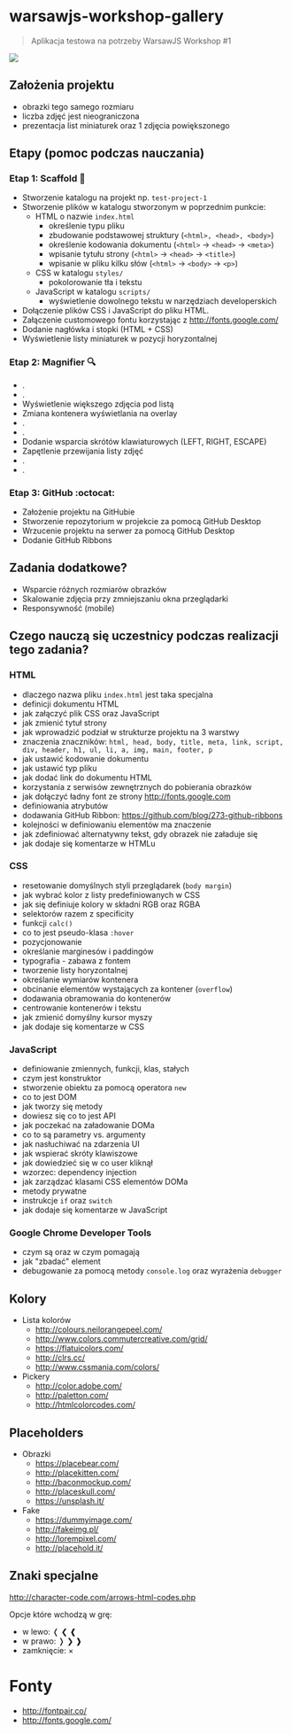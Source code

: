 # warsawjs-workshop-gallery

> Aplikacja testowa na potrzeby WarsawJS Workshop #1

![](http://warsawjs.com/assets/images/logo/logo-transparent-240x240.png)

## Założenia projektu

* obrazki tego samego rozmiaru
* liczba zdjęć jest nieograniczona
* prezentacja list miniaturek oraz 1 zdjęcia powiększonego

## Etapy (pomoc podczas nauczania)

### Etap 1: Scaffold :file_folder:

* Stworzenie katalogu na projekt np. `test-project-1`
* Stworzenie plików w katalogu stworzonym w poprzednim punkcie:
    - HTML o nazwie `index.html`
        * określenie typu pliku
        * zbudowanie podstawowej struktury (`<html>, <head>, <body>`)
        * określenie kodowania dokumentu (`<html>` -> `<head>` -> `<meta>`)
        * wpisanie tytułu strony (`<html>` -> `<head>` -> `<title>`)
        * wpisanie w pliku kilku słów (`<html>` -> `<body>` -> `<p>`)
    - CSS w katalogu `styles/`
        * pokolorowanie tła i tekstu
    - JavaScript w katalogu `scripts/`
        * wyświetlenie dowolnego tekstu w narzędziach developerskich
* Dołączenie plików CSS i JavaScript do pliku HTML.
* Załączenie customowego fontu korzystając z http://fonts.google.com/
* Dodanie nagłówka i stopki (HTML + CSS)
* Wyświetlenie listy miniaturek w pozycji horyzontalnej

### Etap 2: Magnifier :mag: 

* .
* .
* Wyświetlenie większego zdjęcia pod listą
* Zmiana kontenera wyświetlania na overlay
* .
* .
* Dodanie wsparcia skrótów klawiaturowych (LEFT, RIGHT, ESCAPE)
* Zapętlenie przewijania listy zdjęć
* .
* .

### Etap 3: GitHub :octocat: 

* Założenie projektu na GitHubie
* Stworzenie repozytorium w projekcie za pomocą GitHub Desktop
* Wrzucenie projektu na serwer za pomocą GitHub Desktop
* Dodanie GitHub Ribbons

## Zadania dodatkowe?

* Wsparcie różnych rozmiarów obrazków
* Skalowanie zdjęcia przy zmniejszaniu okna przeglądarki
* Responsywność (mobile)

## Czego nauczą się uczestnicy podczas realizacji tego zadania?

### HTML

* dlaczego nazwa pliku `index.html` jest taka specjalna
* definicji dokumentu HTML
* jak załączyć plik CSS oraz JavaScript
* jak zmienić tytuł strony
* jak wprowadzić podział w strukturze projektu na 3 warstwy
* znaczenia znaczników: `html, head, body, title, meta, link, script, div, header, h1, ul, li, a, img, main, footer, p`
* jak ustawić kodowanie dokumentu
* jak ustawić typ pliku
* jak dodać link do dokumentu HTML
* korzystania z serwisów zewnętrznych do pobierania obrazków
* jak dołączyć ładny font ze strony http://fonts.google.com
* definiowania atrybutów
* dodawania GitHub Ribbon: https://github.com/blog/273-github-ribbons
* kolejności w definiowaniu elementów ma znaczenie
* jak zdefiniować alternatywny tekst, gdy obrazek nie załaduje się
* jak dodaje się komentarze w HTMLu

### CSS

* resetowanie domyślnych styli przeglądarek (`body margin`)
* jak wybrać kolor z listy predefiniowanych w CSS
* jak się definiuje kolory w składni RGB oraz RGBA
* selektorów razem z specificity
* funkcji `calc()`
* co to jest pseudo-klasa `:hover`
* pozycjonowanie
* określanie marginesów i paddingów
* typografia - zabawa z fontem
* tworzenie listy horyzontalnej
* określanie wymiarów kontenera
* obcinanie elementów wystających za kontener (`overflow`)
* dodawania obramowania do kontenerów
* centrowanie kontenerów i tekstu
* jak zmienić domyślny kursor myszy
* jak dodaje się komentarze w CSS

### JavaScript

* definiowanie zmiennych, funkcji, klas, stałych
* czym jest konstruktor
* stworzenie obiektu za pomocą operatora `new`
* co to jest DOM
* jak tworzy się metody
* dowiesz się co to jest API
* jak poczekać na załadowanie DOMa
* co to są parametry vs. argumenty
* jak nasłuchiwać na zdarzenia UI
* jak wspierać skróty klawiszowe
* jak dowiedzieć się w co user kliknął
* wzorzec: dependency injection
* jak zarządzać klasami CSS elementów DOMa
* metody prywatne
* instrukcje `if` oraz `switch`
* jak dodaje się komentarze w JavaScript

### Google Chrome Developer Tools

* czym są oraz w czym pomagają
* jak "zbadać" element
* debugowanie za pomocą metody `console.log` oraz wyrażenia `debugger`

## Kolory

* Lista kolorów
    * http://colours.neilorangepeel.com/
    * http://www.colors.commutercreative.com/grid/
    * https://flatuicolors.com/
    * http://clrs.cc/
    * http://www.cssmania.com/colors/
* Pickery
    * http://color.adobe.com/
    * http://paletton.com/
    * http://htmlcolorcodes.com/

## Placeholders

* Obrazki
    * https://placebear.com/
    * http://placekitten.com/
    * http://baconmockup.com/
    * http://placeskull.com/
    * https://unsplash.it/
* Fake
    * https://dummyimage.com/
    * http://fakeimg.pl/
    * http://lorempixel.com/
    * http://placehold.it/

## Znaki specjalne

http://character-code.com/arrows-html-codes.php

Opcje które wchodzą w grę:

* w lewo: &#x276c; &#x276e; &#x2770;
* w prawo: &#x276d; &#x276f; &#x2771;
* zamknięcie: &#xD7;

# Fonty

* http://fontpair.co/
* http://fonts.google.com/
